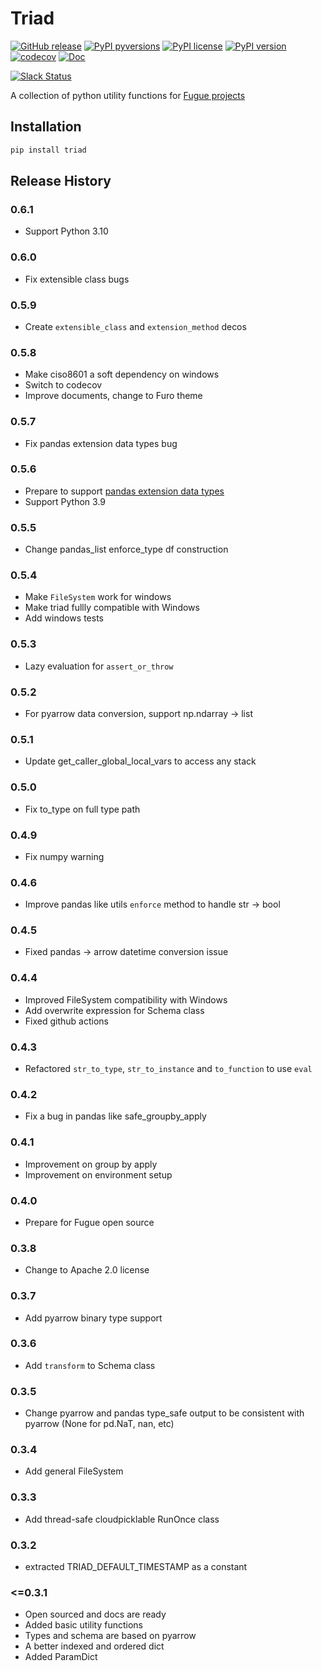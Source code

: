 # Triad

[![GitHub release](https://img.shields.io/github/release/fugue-project/triad.svg)](https://GitHub.com/fugue-project/triad)
[![PyPI pyversions](https://img.shields.io/pypi/pyversions/triad.svg)](https://pypi.python.org/pypi/triad/)
[![PyPI license](https://img.shields.io/pypi/l/triad.svg)](https://pypi.python.org/pypi/triad/)
[![PyPI version](https://badge.fury.io/py/triad.svg)](https://pypi.python.org/pypi/triad/)
[![codecov](https://codecov.io/gh/fugue-project/triad/branch/master/graph/badge.svg?token=DGKPXDIG8M)](https://codecov.io/gh/fugue-project/triad)
[![Doc](https://readthedocs.org/projects/triad/badge)](https://triad.readthedocs.org)

[![Slack Status](https://img.shields.io/badge/slack-join_chat-white.svg?logo=slack&style=social)](https://join.slack.com/t/fugue-project/shared_invite/zt-jl0pcahu-KdlSOgi~fP50TZWmNxdWYQ)

A collection of python utility functions for [Fugue projects](https://github.com/fugue-project)

## Installation

```bash
pip install triad
```


## Release History

### 0.6.1

* Support Python 3.10

### 0.6.0

* Fix extensible class bugs

### 0.5.9

* Create `extensible_class` and `extension_method` decos

### 0.5.8

* Make ciso8601 a soft dependency on windows
* Switch to codecov
* Improve documents, change to Furo theme

### 0.5.7

* Fix pandas extension data types bug

### 0.5.6

* Prepare to support [pandas extension data types](https://pandas.pydata.org/docs/user_guide/basics.html#basics-dtypes)
* Support Python 3.9

### 0.5.5

* Change pandas_list enforce_type df construction

### 0.5.4

* Make `FileSystem` work for windows
* Make triad fullly compatible with Windows
* Add windows tests

### 0.5.3

* Lazy evaluation for `assert_or_throw`

### 0.5.2

* For pyarrow data conversion, support np.ndarray -> list

### 0.5.1

* Update get_caller_global_local_vars to access any stack

### 0.5.0

* Fix to_type on full type path

### 0.4.9

* Fix numpy warning

### 0.4.6

* Improve pandas like utils `enforce` method to handle str -> bool

### 0.4.5

* Fixed pandas -> arrow datetime conversion issue

### 0.4.4

* Improved FileSystem compatibility with Windows
* Add overwrite expression for Schema class
* Fixed github actions

### 0.4.3

* Refactored `str_to_type`, `str_to_instance` and `to_function` to use `eval`

### 0.4.2

* Fix a bug in pandas like safe_groupby_apply

### 0.4.1

* Improvement on group by apply
* Improvement on environment setup

### 0.4.0

* Prepare for Fugue open source

### 0.3.8

* Change to Apache 2.0 license

### 0.3.7

* Add pyarrow binary type support

### 0.3.6

* Add `transform` to Schema class

### 0.3.5

* Change pyarrow and pandas type_safe output to be consistent with pyarrow (None for pd.NaT, nan, etc)

### 0.3.4

* Add general FileSystem

### 0.3.3

* Add thread-safe cloudpicklable RunOnce class

### 0.3.2

* extracted TRIAD_DEFAULT_TIMESTAMP as a constant

### <=0.3.1

* Open sourced and docs are ready
* Added basic utility functions
* Types and schema are based on pyarrow
* A better indexed and ordered dict
* Added ParamDict
